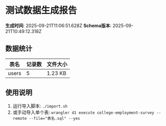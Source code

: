 # 测试数据生成报告

**生成时间**: 2025-09-21T11:06:51.628Z
**Schema版本**: 2025-09-21T10:49:12.318Z

## 数据统计

| 表名 | 记录数 | 文件大小 |
|------|--------|----------|
| users | 5 | 1.23 KB |

## 使用说明

1. 运行导入脚本: `./import.sh`
2. 或手动导入单个表: `wrangler d1 execute college-employment-survey --remote --file="表名.sql" --yes`

